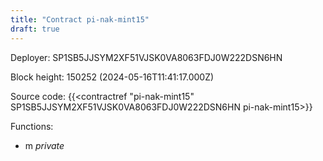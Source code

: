 ```yaml
---
title: "Contract pi-nak-mint15"
draft: true
---
```

Deployer: SP1SB5JJSYM2XF51VJSK0VA8063FDJ0W222DSN6HN


 



Block height: 150252 (2024-05-16T11:41:17.000Z)

Source code: {{<contractref "pi-nak-mint15" SP1SB5JJSYM2XF51VJSK0VA8063FDJ0W222DSN6HN pi-nak-mint15>}}

Functions:

* m _private_

